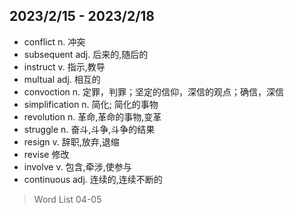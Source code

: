 ## 2023/2/15 - 2023/2/18

- conflict n. 冲突
- subsequent adj. 后来的,随后的
- instruct v. 指示,教导
- multual adj. 相互的
- convoction n. 定罪，判罪；坚定的信仰，深信的观点；确信，深信
- simplification n. 简化; 简化的事物
- revolution n. 革命,革命的事物,变革
- struggle n. 奋斗,斗争,斗争的结果
- resign v. 辞职,放弃,退缩
- revise 修改
- involve v. 包含,牵涉,使参与
- continuous adj. 连续的,连续不断的

>Word List 04-05